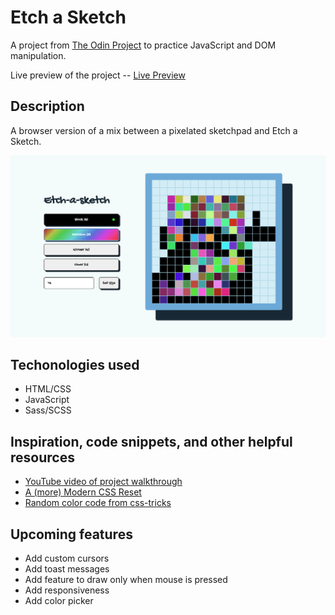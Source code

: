 # Etch a Sketch

A project from [The Odin Project](https://www.theodinproject.com/) to practice JavaScript and DOM manipulation.

Live preview of the project -- [Live Preview]()

## Description

A browser version of a mix between a pixelated sketchpad and Etch a Sketch.

![](./images/screenshot.png)

## Techonologies used

- HTML/CSS
- JavaScript
- Sass/SCSS

## Inspiration, code snippets, and other helpful resources

- [YouTube video of project walkthrough](https://www.youtube.com/watch?v=dyhuaXeuyGo&t=1201s&ab_channel=CodingWithRob)
- [A (more) Modern CSS Reset](https://piccalil.li/blog/a-more-modern-css-reset/)
- [Random color code from css-tricks ](https://css-tricks.com/snippets/javascript/random-hex-color/)

## Upcoming features

- Add custom cursors
- Add toast messages
- Add feature to draw only when mouse is pressed
- Add responsiveness
- Add color picker
